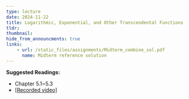 ```yaml
---
type: lecture
date: 2024-11-22
title: Logarithmic, Exponential, and Other Transcendental Functions
tldr: 
thumbnail: 
hide_from_announcments: true
links: 
    - url: /static_files/assignments/Midterm_combine_sol.pdf
      name: Midterm reference solution
---
```

**Suggested Readings:**
- Chapter 5.1~5.3
- [[Recorded video]](https://www.youtube.com/playlist?list=PLHNZtBNWQ-84ho8JmHnlmvV_w27zSydls)
